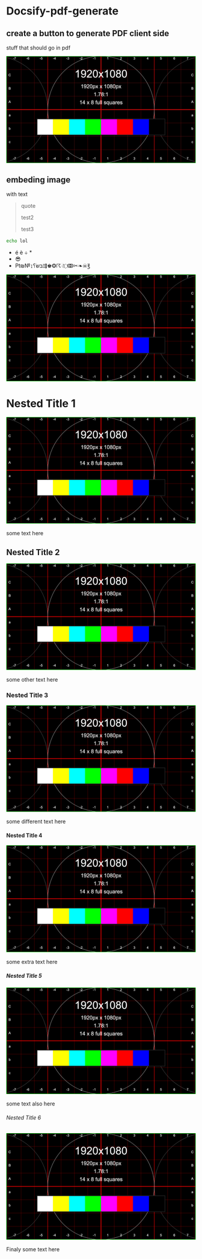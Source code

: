 # Docsify-pdf-generate

## create a button to generate PDF client side

stuff that should go in pdf

![test](test.jpg)

## embeding image

with text
> quote
> 
> test2
> 
> test3

```bash
echo lol
```
* é è ÷ * 
* 😎
* ₧₪№↨בּשּׂ؟⇶♚❂☈☃ ҉ↂ✂❧☠℥

![a test image](./media/1920x1080_1920x1080.png)



# Nested Title 1  
![a test image](./media/1920x1080_1920x1080.png)

some text here

## Nested Title 2
![a test image](./media/1920x1080_1920x1080.png)

some other text here

### Nested Title 3
![a test image](./media/1920x1080_1920x1080.png)

some different text here

#### Nested Title 4
![a test image](./media/1920x1080_1920x1080.png)

some extra text here

##### Nested Title 5
![a test image](./media/1920x1080_1920x1080.png)

some text also here

###### Nested Title 6
![a test image](./media/1920x1080_1920x1080.png)

Finaly some text here 


